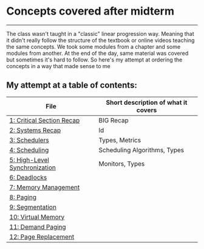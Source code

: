 # Concepts covered after midterm
<hr>

The class wasn't taught in a "classic" linear progression way. Meaning that it didn't really follow the structure of the textbook or online videos teaching the same concepts. We took some modules from a chapter and some modules from another. At the end of the day, same material was covered but sometimes it's hard to follow. So here's my attempt at ordering the concepts in a way that made sense to me


## My attempt at a table of contents:
|File| Short description of what it covers
|------------------|--------------------|
|[1: Critical Section Recap](Critical_section.md)| BIG Recap|
|[2: Systems Recap](Systems.md)|ld
|[3: Schedulers](Schedulers.md)| Types, Metrics|
|[4: Scheduling](Scheduling.md)| Scheduling Algorithms, Types|
|[5: High-Level Synchronization](Monitors.md)| Monitors, Types|
|[6: Deadlocks](Deadlocks.md)| 
|[7: Memory Management](Memory_Management.md)| 
|[8: Paging](Paging.md)| 
|[9: Segmentation](Segmentation.md)| 
|[10: Virtual Memory](Virtual_Memory.md)| 
|[11: Demand Paging](Demand_Paging.md)| 
|[12: Page Replacement](Page_Replacement.md)| 

